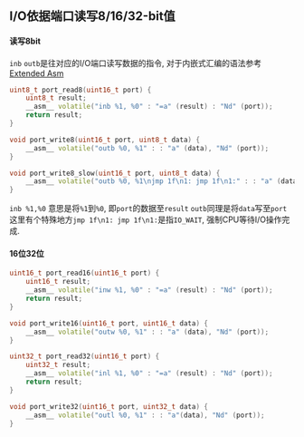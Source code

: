 ## I/O依据端口读写8/16/32-bit值 

#### 读写8bit
`inb` `outb`是往对应的I/O端口读写数据的指令, 对于内嵌式汇编的语法参考[Extended Asm](https://gcc.gnu.org/onlinedocs/gcc/Extended-Asm.html)   
```CPP
uint8_t port_read8(uint16_t port) {
	uint8_t result;
	__asm__ volatile("inb %1, %0" : "=a" (result) : "Nd" (port));
	return result;
}

void port_write8(uint16_t port, uint8_t data) {
	__asm__ volatile("outb %0, %1" : : "a" (data), "Nd" (port));
}

void port_write8_slow(uint16_t port, uint8_t data) {
	__asm__ volatile("outb %0, %1\njmp 1f\n1: jmp 1f\n1:" : : "a" (data), "Nd" (port));
}

```

`inb %1,%0` 意思是将`%1`到`%0`, 即`port`的数据至`result`
`outb`同理是将`data`写至`port`
这里有个特殊地方`jmp 1f\n1: jmp 1f\n1:`是指`IO_WAIT`, 强制CPU等待I/O操作完成.

#### 16位32位

```CPP
uint16_t port_read16(uint16_t port) {
	uint16_t result;
	__asm__ volatile("inw %1, %0" : "=a" (result) : "Nd" (port));
	return result;
}

void port_write16(uint16_t port, uint16_t data) {
	__asm__ volatile("outw %0, %1" : : "a" (data), "Nd" (port));
}

uint32_t port_read32(uint16_t port) {
	uint32_t result;
	__asm__ volatile("inl %1, %0" : "=a" (result) : "Nd" (port));
	return result;
}

void port_write32(uint16_t port, uint32_t data) {
	__asm__ volatile("outl %0, %1" : : "a"(data), "Nd" (port));
}
```





